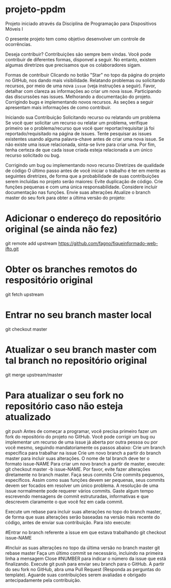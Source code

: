 # projeto-ppdm

Projeto iniciado através da Disciplina de Programação para Dispositivos Móveis I

O presente projeto tem como objetivo desenvolver um controle de ocorrências.

Deseja contribuir?
Contribuições são sempre bem vindas. Você pode contribuir de diferentes formas, disponvel a seguir. No entanto, existem algumas diretrizes que precisamos que os colaboradores sigam.

Formas de contribuir
Clicando no botão "Star" no topo da página do projeto no GitHub, nos dando mais visibilidade.
Relatando problemas ou solicitando recursos, por meio de uma nova `issue` (veja instruções a seguir). Favor, detalhar com clareza as informações ao criar um nova issue.
Participando das discurssões nas issues.
Melhorando a documentação do projeto.
Corrigindo bugs e implementando novos recursos.
As seções a seguir apresentam mais informações de como contribuir.

Iniciando sua Contribuição
Solicitando recurso ou relatando um problema
Se você quer solicitar um recurso ou relatar um problema, verifique primeiro se o problema/recurso que você quer reportar/requisitar já foi reportado/requisitado na página de issues. Tente pesquisar as issues existentes usando alguma palavra-chave antes de criar uma nova issue. Se não existe uma issue relacionada, sinta-se livre para criar uma. Por fim, tenha certeza de que cada issue criada esteja relacionada a um único recurso solicitado ou bug.

Corrigindo um bug ou implementando novo recurso
Diretrizes de qualidade de código O último passo antes de você iniciar o trabalho é ter em mente as seguintes diretrizes, de forma que a probabilidade de suas contribuições serem incluídas no projeto serão maiores:
Evite duplicação de código.
Crie funções pequenas e com uma única responsabilidade.
Considere incluir documentação nas funções.
Envie suas alterações
Atualize o branch master do seu fork para obter a última versão do projeto:
# Adicionar o endereço do repositório original (se ainda não fez)
git remote add upstream https://github.com/fagno/fiqueinformado-web-ifto.git

# Obter os branches remotos do respositório original
git fetch upstream

# Entrar no seu branch master local
git checkout master

# Atualizar o seu branch master com tal branch no repositório original
git merge upstream/master

# Para atualizar o seu fork no repositório caso não esteja atualizado 
git push
Antes de começar a programar, você precisa primeiro fazer um fork do repositório do projeto no GitHub. Você pode corrigir um bug ou implementar um recurso de uma issue já aberta por outra pessoa ou por você mesmo, seguindo mandatoriamente os passos abaixo:
Crie um branch específica para trabalhar na issue
Crie um novo branch a partir do branch master para incluir suas alterações. O nome de tal branch deve ter o formato issue-NAME Para criar um novo branch a partir de master, execute: git checkout master -b issue-NAME. Por favor, evite fazer alterações diretamente no branch master.
Faça seus commits
Crie commits pequenos, específicos. Assim como suas funções devem ser pequenas, seus commits devem ser focados em resolver um único problema. A resolução de uma issue normalmente pode requerer vários commits. Gaste algum tempo escrevendo mensagens de commit estruturadas, informativas e que descrevem claramente o que você fez em cada commit.

Execute um rebase para incluir suas alterações no topo do branch master, de forma que suas alterações serão baseadas na versão mais recente do código, antes de enviar sua contribuição. Para isto execute:

#Entrar no branch referente a issue em que estava trabalhando
git checkout issue-NAME

#Incluir as suas alterações no topo da última versão no branch master
git rebase master
Faça um último commit se necessário, incluindo na primeira linha a mensagem Close #NUMBER para indicar o número da issue que está finalizando.
Execute git push para enviar seu branch para o GitHub.
A partir do seu fork no GitHub, abra uma Pull Request (Responda as perguntas do template).
Aguarde suas contribuições serem avaliadas e obrigado antecipadamente pela contribuição.
